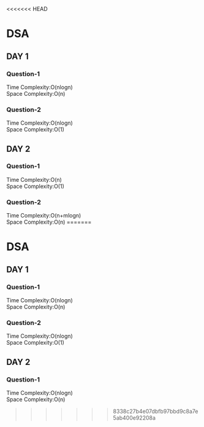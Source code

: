 <<<<<<< HEAD
<h1>DSA</h1>
<h2>DAY 1</h2>

<h3>Question-1</h3>
Time Complexity:O(nlogn)
<br>
Space Complexity:O(n)

<h3>Question-2</h3>
Time Complexity:O(nlogn)
<br>
Space Complexity:O(1)

<h2>DAY 2</h2>

<h3>Question-1</h3>
Time Complexity:O(n)
<br>
Space Complexity:O(1)

<h3>Question-2</h3>
Time Complexity:O(n+mlogn)
<br>
Space Complexity:O(n)
=======
<h1>DSA</h1>
<h2>DAY 1</h2>

<h3>Question-1</h3>
Time Complexity:O(nlogn)
<br>
Space Complexity:O(n)

<h3>Question-2</h3>
Time Complexity:O(nlogn)
<br>
Space Complexity:O(1)

<h2>DAY 2</h2>

<h3>Question-1</h3>
Time Complexity:O(nlogn)
<br>
Space Complexity:O(n)

>>>>>>> 8338c27b4e07dbfb97bbd9c8a7e5ab400e92208a
